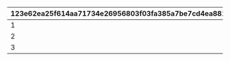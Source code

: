 |123e62ea25f614aa71734e26956803f03fa385a7be7cd4ea88175929c3744451|acd6b1d9b934c3509f6dcb5c14f966d59d66bbcf46f3eff2d1882f40c0ffb4c7|e722435c82673a7ffdfb8504533cb9f6272b9528dcc2f3c3a53b9d0385f7d9a7|cd680190f85ded272ea8f156b0e3d2485f36219b0938d8c1e58a9571ed2312e3|00b946c04a16f902d2d014d455cb55ccd1c3690fda273e65aaf280069ddf21da|eec1f3c6b05eb9be76a49c378a13db3259d9faadfb7c5954f2ac43f96c9c7c7f|fe9b2d688c7ed14ea2ed824484fb94a714c574e4855b894e6e7b57669c512fd6|8a66f160eba024eb6b57ab91ac4ded0d7b5d384c049741f3b9bde12367bb4be3|cb325e66230c9b20f5337494a296f5e4c5d61d225f271e5b7706b2f8e28159ef|0f90ed9d771c97a5256c16d332579649adaa822ec76219f8da0dbf1bfa172469|8641638caffc745167d6efc5dd206b37a7474683c26415143da72879a296d2cd|10b01927542c67e92ae77d399c3f815d271ee65040f08dde98ed4b99c6a0af76|2bfc0dc9a650d562a0a9ff00237033241978f790e6c1103da7406b720f0c3101|43da329f389854baf56cc7efc3942a304b8f73f6917052eb1632e5edee9c32af|
| --- | --- | --- | --- | --- | --- | --- | --- | --- | --- | --- | --- | --- | --- |
|1|1|0|37|0|501010081|31008005|70|5|0|1|101|1|1.1|
|2|2|0|0|600|501010082|31008005|0|5|5|1|102|0|1|
|3|1|0|0|0|501010083|31008005|0|5|0|1|103|0|1.1|